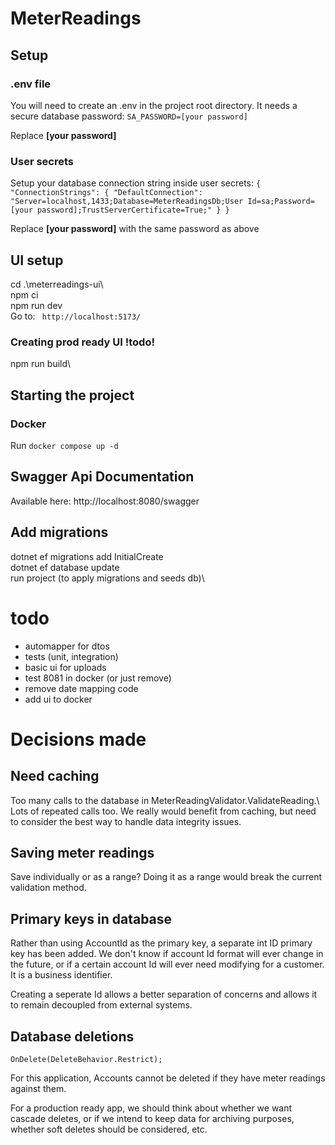 # MeterReadings

## Setup
### .env file
You will need to create an .env in the project root directory. It needs a secure database password:
`SA_PASSWORD=[your password]`

Replace **[your password]**

### User secrets
Setup your database connection string inside user secrets:
`{
    "ConnectionStrings": {
        "DefaultConnection": "Server=localhost,1433;Database=MeterReadingsDb;User Id=sa;Password=[your password];TrustServerCertificate=True;"
    }
}`

Replace **[your password]** with the same password as above

## UI setup
cd .\meterreadings-ui\\\
npm ci\
npm run dev\
Go to: ` http://localhost:5173/`

### Creating prod ready UI !todo!
npm run build\


## Starting the project
### Docker
Run `docker compose up -d`


## Swagger Api Documentation

Available here:
http://localhost:8080/swagger


## Add migrations
dotnet ef migrations add InitialCreate\
dotnet ef database update\
run project (to apply migrations and seeds db)\

# todo
- automapper for dtos
- tests (unit, integration)
- basic ui for uploads
- test 8081 in docker (or just remove)
- remove date mapping code
- add ui to docker


# Decisions made

## Need caching
Too many calls to the database in MeterReadingValidator.ValidateReading.\ 
Lots of repeated calls too. We really would benefit from caching, but need to consider the best way to handle data integrity issues.

## Saving meter readings
Save individually or as a range? Doing it as a range would break the current validation method.

## Primary keys in database
Rather than using AccountId as the primary key, a separate int ID primary key has been added.
We don't know if account Id format will ever change in the future, or if a certain account Id will ever need modifying for a customer. It is a business identifier.

Creating a seperate Id allows a better separation of concerns and allows it to remain decoupled from external systems.

## Database deletions
`OnDelete(DeleteBehavior.Restrict); `

For this application, Accounts cannot be deleted if they have meter readings against them. 

For a production ready app, we should think about whether we want cascade deletes, or if we intend to keep data for archiving purposes, whether soft deletes should be considered, etc.

